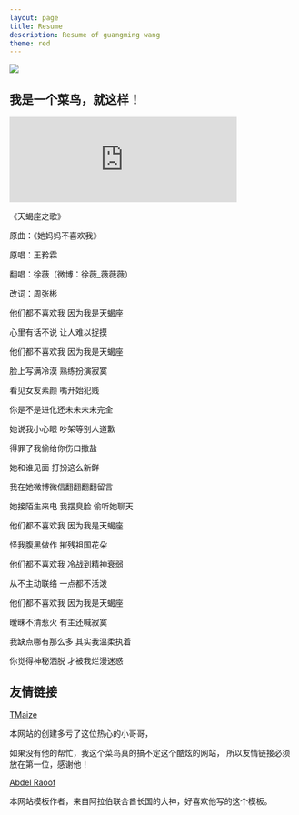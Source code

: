 ```yaml
---
layout: page
title: Resume
description: Resume of guangming wang
theme: red
---
```


![](http://ww1.sinaimg.cn/large/93722188gy1g7rw5h6av0g208s06ckjm.gif)


<script src="https://sdk.jinrishici.com/v2/browser/jinrishici.js" charset="utf-8"></script>
<div id="poem_sentence"></div>
<div id="poem_info"></div>
<script type="text/javascript">
  jinrishici.load(function(result) {
    var sentence = document.querySelector("#poem_sentence")
    var info = document.querySelector("#poem_info")
    sentence.innerHTML = result.data.content
    info.innerHTML = '【' + result.data.origin.dynasty + '】' + result.data.origin.author + '《' + result.data.origin.title + '》'
  });
</script>



##  我是一个菜鸟，就这样！

<iframe src="https://o3o.ca/@no1guangming/102977350916628574/embed" class="mastodon-embed" style="max-width: 100%; border: 0" width="400" allowfullscreen="allowfullscreen"></iframe><script src="https://o3o.ca/embed.js" async="async"></script>


《天蝎座之歌》 
 
 原曲：《她妈妈不喜欢我》 
 
 原唱：王矜霖 
 
 翻唱：徐薇（微博：徐薇_薇薇薇） 
 
 改词：周张彬 
 
 
 
 他们都不喜欢我  因为我是天蝎座 
 
 心里有话不说  让人难以捉摸 
 
 他们都不喜欢我  因为我是天蝎座 
 
 脸上写满冷漠  熟练扮演寂寞 
 
 
 
 看见女友素颜  嘴开始犯贱 
 
 你是不是进化还未未未未完全 
 
 她说我小心眼  吵架等别人道歉 
 
 得罪了我偷给你伤口撒盐 
 
 她和谁见面  打扮这么新鲜 
 
 我在她微博微信翻翻翻翻留言 
 
 她接陌生来电  我摆臭脸  偷听她聊天 
 
 
 
 他们都不喜欢我  因为我是天蝎座 
 
 怪我腹黑做作  摧残祖国花朵 
 
 他们都不喜欢我  冷战到精神衰弱 
 
 从不主动联络  一点都不活泼 
 
 
 
 他们都不喜欢我  因为我是天蝎座 
 
 暧昧不清惹火  有主还喊寂寞 
 
 我缺点哪有那么多  其实我温柔执着 
 
 你觉得神秘洒脱  才被我烂漫迷惑 
 
 
 
 
 
 


      
## 友情链接

[TMaize](http://blog.tmaize.net/)

本网站的创建多亏了这位热心的小哥哥，

如果没有他的帮忙，我这个菜鸟真的搞不定这个酷炫的网站，
所以友情链接必须放在第一位，感谢他！


[Abdel Raoof](http://abdelraoof.com/)

本网站模板作者，来自阿拉伯联合酋长国的大神，好喜欢他写的这个模板。




